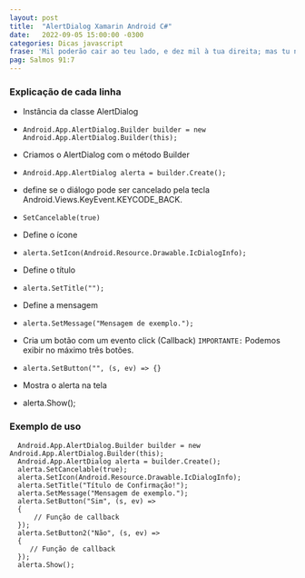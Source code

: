 ```yaml
---
layout: post
title:  "AlertDialog Xamarin Android C#"
date:   2022-09-05 15:00:00 -0300
categories: Dicas javascript
frase: 'Mil poderão cair ao teu lado, e dez mil à tua direita; mas tu não serás atingido".'
pag: Salmos 91:7
---
```


### Explicação de cada linha

- Instância da classe AlertDialog
- ``` Android.App.AlertDialog.Builder builder = new Android.App.AlertDialog.Builder(this); ```

- Criamos o AlertDialog com o método Builder
- ``` Android.App.AlertDialog alerta = builder.Create(); ```

- define se o diálogo pode ser cancelado pela tecla Android.Views.KeyEvent.KEYCODE_BACK.
- ``` SetCancelable(true)  ```

- Define o ícone
- ``` alerta.SetIcon(Android.Resource.Drawable.IcDialogInfo); ```

- Define o título
- ``` alerta.SetTitle(""); ```

- Define a mensagem
- ``` alerta.SetMessage("Mensagem de exemplo."); ```

- Cria um botão com um evento click (Callback)  `IMPORTANTE:` Podemos exibir no máximo três botões.
- ``` alerta.SetButton("", (s, ev) => {} ```

- Mostra o alerta na tela
- alerta.Show();

### Exemplo de uso

```
  Android.App.AlertDialog.Builder builder = new Android.App.AlertDialog.Builder(this);
  Android.App.AlertDialog alerta = builder.Create();
  alerta.SetCancelable(true);
  alerta.SetIcon(Android.Resource.Drawable.IcDialogInfo);
  alerta.SetTitle("Título de Confirmação!");
  alerta.SetMessage("Mensagem de exemplo.");
  alerta.SetButton("Sim", (s, ev) =>
  {
      // Função de callback
  });
  alerta.SetButton2("Não", (s, ev) =>
  {
     // Função de callback
  });
  alerta.Show();
```
